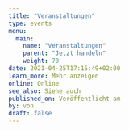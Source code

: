 ```yaml
---
title: "Veranstaltungen"
type: events
menu:
  main:
    name: "Veranstaltungen"
    parent: "Jetzt handeln"
    weight: 70
date: 2021-04-25T17:15:49+02:00
learn_more: Mehr anzeigen
online: Online
see_also: Siehe auch
published_on: Veröffentlicht am
by: von
draft: false
---
```


